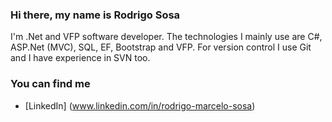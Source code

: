 ### Hi there, my name is Rodrigo Sosa

I'm .Net and VFP software developer. The technologies I mainly use are C#, ASP.Net (MVC), SQL, EF, Bootstrap and VFP. For version control I use Git and I have experience in SVN too.

### You can find me
- [LinkedIn] (www.linkedin.com/in/rodrigo-marcelo-sosa)

